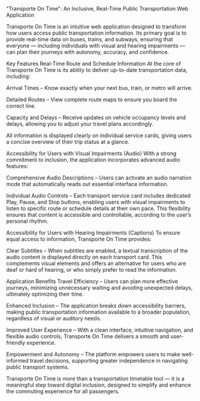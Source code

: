"Transporte On Time": An Inclusive, Real-Time Public Transportation Web Application

Transporte On Time is an intuitive web application designed to transform how users access public transportation information. Its primary goal is to provide real-time data on buses, trains, and subways, ensuring that everyone — including individuals with visual and hearing impairments — can plan their journeys with autonomy, accuracy, and confidence.

Key Features
Real-Time Route and Schedule Information
At the core of Transporte On Time is its ability to deliver up-to-date transportation data, including:

Arrival Times – Know exactly when your next bus, train, or metro will arrive.

Detailed Routes – View complete route maps to ensure you board the correct line.

Capacity and Delays – Receive updates on vehicle occupancy levels and delays, allowing you to adjust your travel plans accordingly.

All information is displayed clearly on individual service cards, giving users a concise overview of their trip status at a glance.

Accessibility for Users with Visual Impairments (Audio)
With a strong commitment to inclusion, the application incorporates advanced audio features:

Comprehensive Audio Descriptions – Users can activate an audio narration mode that automatically reads out essential interface information.

Individual Audio Controls – Each transport service card includes dedicated Play, Pause, and Stop buttons, enabling users with visual impairments to listen to specific route or schedule details at their own pace. This flexibility ensures that content is accessible and controllable, according to the user’s personal rhythm.

Accessibility for Users with Hearing Impairments (Captions)
To ensure equal access to information, Transporte On Time provides:

Clear Subtitles – When subtitles are enabled, a textual transcription of the audio content is displayed directly on each transport card. This complements visual elements and offers an alternative for users who are deaf or hard of hearing, or who simply prefer to read the information.

Application Benefits
Travel Efficiency – Users can plan more effective journeys, minimizing unnecessary waiting and avoiding unexpected delays, ultimately optimizing their time.

Enhanced Inclusion – The application breaks down accessibility barriers, making public transportation information available to a broader population, regardless of visual or auditory needs.

Improved User Experience – With a clean interface, intuitive navigation, and flexible audio controls, Transporte On Time delivers a smooth and user-friendly experience.

Empowerment and Autonomy – The platform empowers users to make well-informed travel decisions, supporting greater independence in navigating public transport systems.

Transporte On Time is more than a transportation timetable tool — it is a meaningful step toward digital inclusion, designed to simplify and enhance the commuting experience for all passengers.
